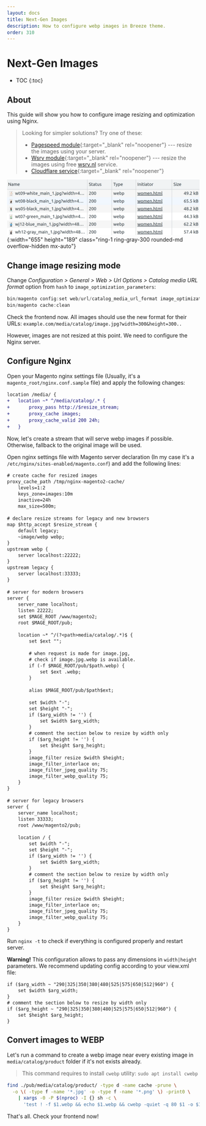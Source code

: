 ```yaml
---
layout: docs
title: Next-Gen Images
description: How to configure webp images in Breeze theme.
order: 310
---
```


# Next-Gen Images

* TOC
{:toc}

## About

This guide will show you how to configure image resizing and optimization using
Nginx.

> Looking for simpler solutions? Try one of these:
>   - [Pagespeed module](https://swissuplabs.com/page-speed-magento-2.html){:target="_blank" rel="noopener"}
>     --- resize the images using your server.
>   - [Wsrv module](https://github.com/swissup/module-wsrv/){:target="_blank" rel="noopener"}
>     --- resize the images using free [wsrv.nl](https://wsrv.nl/) service.
>   - [Cloudflare service](https://developers.cloudflare.com/images/){:target="_blank" rel="noopener"}

![Network requests](/assets/img/next-gen-images/network.webp){:width="655" height="189" class="ring-1 ring-gray-300 rounded-md overflow-hidden mx-auto"}

## Change image resizing mode

Change _Configuration > General > Web > Url Options > Catalog media URL format_
option from `hash` to `image_optimization_parameters`:

```powershell
bin/magento config:set web/url/catalog_media_url_format image_optimization_parameters && \
bin/magento cache:clean
```

Check the frontend now. All images should use the new format for their URLs:
`example.com/media/catalog/image.jpg?width=300&height=300..`

However, images are not resized at this point. We need to configure the Nginx server.

## Configure Nginx

Open your Magento nginx settings file (Usually, it's a `magento_root/nginx.conf.sample` file)
and apply the following changes:

```diff
location /media/ {
+   location ~* ^/media/catalog/.* {
+       proxy_pass http://$resize_stream;
+       proxy_cache images;
+       proxy_cache_valid 200 24h;
+   }

```

Now, let's create a stream that will serve webp images if possible. Otherwise,
fallback to the original image will be used.

Open nginx settings file with Magento server declaration (In my case it's a
`/etc/nginx/sites-enabled/magento.conf`) and add the following lines:

```nginx
# create cache for resized images
proxy_cache_path /tmp/nginx-magento2-cache/
    levels=1:2
    keys_zone=images:10m
    inactive=24h
    max_size=500m;

# declare resize streams for legacy and new browsers
map $http_accept $resize_stream {
    default legacy;
    ~image/webp webp;
}
upstream webp {
    server localhost:22222;
}
upstream legacy {
    server localhost:33333;
}

# server for modern browsers
server {
    server_name localhost;
    listen 22222;
    set $MAGE_ROOT /www/magento2;
    root $MAGE_ROOT/pub;

    location ~* ^/(?<path>media/catalog/.*)$ {
        set $ext "";

        # when request is made for image.jpg,
        # check if image.jpg.webp is available.
        if (-f $MAGE_ROOT/pub/$path.webp) {
            set $ext .webp;
        }

        alias $MAGE_ROOT/pub/$path$ext;

        set $width "-";
        set $height "-";
        if ($arg_width != '') {
            set $width $arg_width;
        }
        # comment the section below to resize by width only
        if ($arg_height != '') {
            set $height $arg_height;
        }
        image_filter resize $width $height;
        image_filter_interlace on;
        image_filter_jpeg_quality 75;
        image_filter_webp_quality 75;
    }
}

# server for legacy browsers
server {
    server_name localhost;
    listen 33333;
    root /www/magento2/pub;

    location / {
        set $width "-";
        set $height "-";
        if ($arg_width != '') {
            set $width $arg_width;
        }
        # comment the section below to resize by width only
        if ($arg_height != '') {
            set $height $arg_height;
        }
        image_filter resize $width $height;
        image_filter_interlace on;
        image_filter_jpeg_quality 75;
        image_filter_webp_quality 75;
    }
}
```

Run `nginx -t` to check if everything is configured properly and restart server.

**Warning!** This configuration allows to pass any dimensions in `width|height`
parameters. We recommend updating config according to your view.xml file:

```nginx
if ($arg_width ~ "290|325|350|380|480|525|575|650|512|960") {
    set $width $arg_width;
}
# comment the section below to resize by width only
if ($arg_height ~ "290|325|350|380|480|525|575|650|512|960") {
    set $height $arg_height;
}
```

## Convert images to WEBP

Let's run a command to create a webp image near every existing image in
`media/catalog/product` folder if it's not exists already.

> This command requires to install `cwebp` utility: `sudo apt install cwebp`

```bash
find ./pub/media/catalog/product/ -type d -name cache -prune \
  -o \( -type f -name '*.jpg' -o -type f -name '*.png' \) -print0 \
    | xargs -0 -P $(nproc) -I {} sh -c \
      'test ! -f $1.webp && echo $1.webp && cwebp -quiet -q 80 $1 -o $1.webp' _ {} \;
```

That's all. Check your frontend now!
